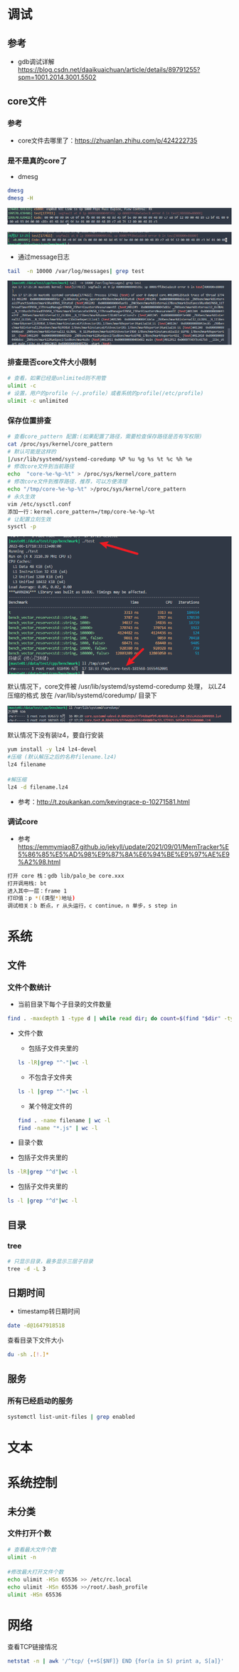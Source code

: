 

# 调试

## 参考

- gdb调试详解 https://blog.csdn.net/daaikuaichuan/article/details/89791255?spm=1001.2014.3001.5502

## core文件

### 参考

- core文件去哪里了：https://zhuanlan.zhihu.com/p/424222735

### 是不是真的core了

- dmesg

```bash
dmesg
dmesg -H
```

![1655458770562](images/1655458770562.png)

![1655458737726](images/1655458737726.png)

- 通过message日志

```bash
tail  -n 10000 /var/log/messages| grep test
```

![1655458585721](images/1655458585721.png)

### 排查是否core文件大小限制

```bash
# 查看，如果已经是unlimited则不用管
ulimit -c
# 设置，用户的profile（~/.profile）或者系统的profile(/etc/profile)
ulimit -c unlimited
```

### 保存位置排查

```bash
# 查看core_pattern 配置:(如果配置了路径，需要检查保存路径是否有写权限)
cat /proc/sys/kernel/core_pattern
# 默认可能是这样的
|/usr/lib/systemd/systemd-coredump %P %u %g %s %t %c %h %e
# 修改core文件到当前路径
echo  "core-%e-%p-%t" > /proc/sys/kernel/core_pattern
# 修改core文件到推荐路径，推荐，可以方便清理
echo "/tmp/core-%e-%p-%t" >/proc/sys/kernel/core_pattern
# 永久生效
vim /etc/sysctl.conf
添加一行：kernel.core_pattern=/tmp/core-%e-%p-%t
# 让配置立刻生效
sysctl -p
```



![1655462054928](images/1655462054928.png)

默认情况下，core文件被 /usr/lib/systemd/systemd-coredump 处理， 以LZ4压缩的格式 放在 /var/lib/systemd/coredump/ 目录下

![1655462969870](images/1655462969870.png)

默认情况下没有装lz4，要自行安装

```bash
yum install -y lz4 lz4-devel
#压缩 (默认解压之后的名称filename.lz4)
lz4 filename       

#解压缩
lz4 -d filename.lz4
```

- 参考：http://t.zoukankan.com/kevingrace-p-10271581.html

### 调试core

- 参考 https://emmymiao87.github.io/jekyll/update/2021/09/01/MemTracker%E5%86%85%E5%AD%98%E9%87%8A%E6%94%BE%E9%97%AE%E9%A2%98.html

```bash
打开 core 栈：gdb lib/palo_be core.xxx
打开调用栈: bt
进入其中一层：frame 1
打印值：p *((类型*)地址)
调试相关：b 断点，r 从头运行，c continue，n 单步，s step in
```



# 系统

## 文件

### 文件个数统计

-  当前目录下每个子目录的文件数量 

```bash
find . -maxdepth 1 -type d | while read dir; do count=$(find "$dir" -type f | wc -l); echo "$dir : $count"; done
```



- 文件个数

  - 包括子文件夹里的 

  ```bash
  ls -lR|grep "^-"|wc -l
  ```

  - 不包含子文件夹

  ```bash
  ls -l |grep "^-"|wc -l
  ```

  - 某个特定文件的

  ```bash
  find . -name filename | wc -l
  find -name "*.js" | wc -l
  ```

  

-  目录个数

  - 包括子文件夹里的 

  ```bash
  ls -lR|grep "^d"|wc -l
  ```

  

  - 包括子文件夹里的 

  ```bash
  ls -l |grep "^d"|wc -l
  ```

  

## 目录

#### 



### tree

```bash
# 只显示目录，最多显示三层子目录
tree -d -L 3
```



## 日期时间

- timestamp转日期时间

```bash
date -d@1647918518
```



查看目录下文件大小

```bash
du -sh .[!.]*
```

## 服务

### 所有已经启动的服务

```bash
systemctl list-unit-files | grep enabled
```



# 文本

# 系统控制



## 未分类

### 文件打开个数

```bash
# 查看最大文件个数
ulimit -n

#修改最大打开文件个数
echo ulimit -HSn 65536 >> /etc/rc.local
echo ulimit -HSn 65536 >>/root/.bash_profile
ulimit -HSn 65536

```







# 网络

查看TCP链接情况

```bash
netstat -n | awk '/^tcp/ {++S[$NF]} END {for(a in S) print a, S[a]}'
```





